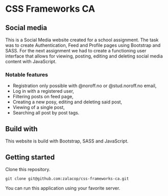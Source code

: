 # CSS Frameworks CA

## Social media

This is a Social Media website created for a school assignment. The task was to create Authentication, Feed and Profile pages using Bootstrap and SASS.
For the next assignment we had to create a functioning user interface that allows for viewing, posting, editing and deleting social media content with JavaScript.

### Notable features

- Registration only possible with @noroff.no or @stud.noroff.no email,
- Log in with a registered user,
- Filtering posts on feed page,
- Creating a new posy, editing and deleting said post,
- Viewing of a single post,
- Searching all post by post tags.

## Build with

This website is build with Bootstrap, SASS and JavaScript.

## Getting started

Clone this repository.

```
git clone git@github.com:zalacop/css-frameworks-ca.git
```

You can run this application using your favorite server.
